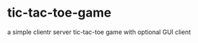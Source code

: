 tic-tac-toe-game
================

a simple clientr server tic-tac-toe game with optional GUI client
